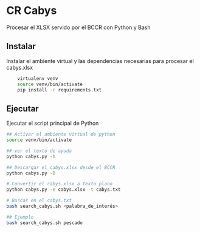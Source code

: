 # CR Cabys
Procesar el XLSX servido por el BCCR con Python y Bash

## Instalar

Instalar el ambiente virtual y las dependencias necesarias para procesar el cabys.xlsx

```bash
    virtualenv venv
    source venv/bin/activate
    pip install -r requirements.txt
```


## Ejecutar

Ejecutar el script principal de Python

```bash
## Activar el ambiente virtual de python
source venv/bin/activate

## ver el texto de ayuda
python cabys.py -h

## Descargar el cabys.xlsx desde el BCCR
python cabys.py -D

# Convertir el cabys.xlsx a texto plano
python cabys.py -e cabys.xlsx -t cabys.txt

# Buscar en el cabys.txt
bash search_cabys.sh <palabra_de_interés>

## Ejemplo
bash search_cabys.sh pescado
```
